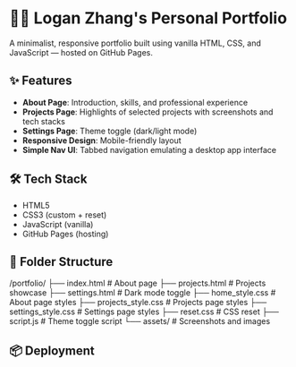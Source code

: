 # 🧑‍💻 Logan Zhang's Personal Portfolio

A minimalist, responsive portfolio built using vanilla HTML, CSS, and JavaScript — hosted on GitHub Pages.

## ✨ Features

- **About Page**: Introduction, skills, and professional experience
- **Projects Page**: Highlights of selected projects with screenshots and tech stacks
- **Settings Page**: Theme toggle (dark/light mode)
- **Responsive Design**: Mobile-friendly layout
- **Simple Nav UI**: Tabbed navigation emulating a desktop app interface

## 🛠 Tech Stack

- HTML5
- CSS3 (custom + reset)
- JavaScript (vanilla)
- GitHub Pages (hosting)

## 📁 Folder Structure
/portfolio/
├── index.html             # About page
├── projects.html          # Projects showcase
├── settings.html          # Dark mode toggle
├── home_style.css         # About page styles
├── projects_style.css     # Projects page styles
├── settings_style.css     # Settings page styles
├── reset.css              # CSS reset
├── script.js              # Theme toggle script
└── assets/                # Screenshots and images

## 📦 Deployment

<!-- Hosted live using [GitHub Pages](add in). -->
